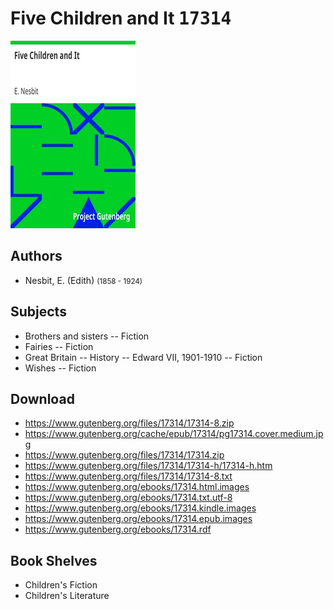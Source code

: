 # Five Children and It <kbd>17314</kbd>

![](./cover.medium.jpg "")

## Authors


 - Nesbit, E. (Edith) <small>(1858 - 1924)</small>

## Subjects


 - Brothers and sisters -- Fiction
 - Fairies -- Fiction
 - Great Britain -- History -- Edward VII, 1901-1910 -- Fiction
 - Wishes -- Fiction

## Download


 - https://www.gutenberg.org/files/17314/17314-8.zip
 - https://www.gutenberg.org/cache/epub/17314/pg17314.cover.medium.jpg
 - https://www.gutenberg.org/files/17314/17314.zip
 - https://www.gutenberg.org/files/17314/17314-h/17314-h.htm
 - https://www.gutenberg.org/files/17314/17314-8.txt
 - https://www.gutenberg.org/ebooks/17314.html.images
 - https://www.gutenberg.org/ebooks/17314.txt.utf-8
 - https://www.gutenberg.org/ebooks/17314.kindle.images
 - https://www.gutenberg.org/ebooks/17314.epub.images
 - https://www.gutenberg.org/ebooks/17314.rdf

## Book Shelves


 - Children's Fiction
 - Children's Literature
